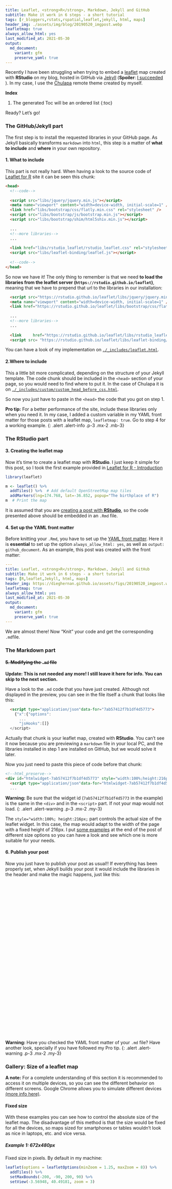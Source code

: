 ```yaml
---
title: Leaflet, <strong>R</strong>, Markdown, Jekyll and GitHub
subtitle: Make it work in 6 steps - a short tutorial
tags: [r_bloggers,rstats,rspatial,leaflet,jekyll, html, maps]
header_img: ./assets/img/blog/20190520_imgpost.webp
leafletmap: true
always_allow_html: yes
last_modified_at: 2021-05-30
output: 
  md_document:
    variant: gfm
    preserve_yaml: true
---
```


Recently I have been struggling when trying to embed a
[leaflet](https://rstudio.github.io/leaflet) map created with
**RStudio** on my blog, hosted in GitHub via
[Jekyll](https://jekyllrb.com) (**Spoiler**: [I succeeded
<i class="fa fa-thumbs-up"></i>](https://dieghernan.github.io/201905_Where-in-the-world/)).
In my case, I use the [<span
class="chulapa">Chulapa</span>](https://dieghernan.github.io/chulapa/)
remote theme created by myself.

**Index**

1. The generated Toc will be an ordered list
{:toc}

Ready? Let’s go!

### The GitHub/Jekyll part

The first step is to install the requested libraries in your GitHub
page. As Jekyll basically transforms `markdown` into `html`, this step
is a matter of **what to include** and **where** in your own repository.

#### 1. What to include

This part is not really hard. When having a look to the source code of
[Leaflet for R](https://rstudio.github.io/leaflet/) site it can be seen
this chunk:

``` html
<head>
  <!--code-->
  
  <script src="libs/jquery/jquery.min.js"></script>
  <meta name="viewport" content="width=device-width, initial-scale=1" />
  <link href="libs/bootstrap/css/flatly.min.css" rel="stylesheet" />
  <script src="libs/bootstrap/js/bootstrap.min.js"></script>
  <script src="libs/bootstrap/shim/html5shiv.min.js"></script>
  
  ...
  <!--more libraries-->
  ...
  
  <link href="libs/rstudio_leaflet/rstudio_leaflet.css" rel="stylesheet" />
  <script src="libs/leaflet-binding/leaflet.js"></script>
  
  <!--code-->
</head>
```

So now we have it! The only thing to remember is that we need **to load
the libraries from the leaflet server
(`https://rstudio.github.io/leaflet`)**, meaning that we have to prepend
that url to the libraries in our installation:

``` html
  <script src="https://rstudio.github.io/leaflet/libs/jquery/jquery.min.js"></script>
  <meta name="viewport" content="width=device-width, initial-scale=1" />
  <link href="https://rstudio.github.io/leaflet/libs/bootstrap/css/flatly.min.css" rel="stylesheet" />
  
  ...
  <!--more libraries-->
  ...
  
  <link     href="https://rstudio.github.io/leaflet/libs/rstudio_leaflet/rstudio_leaflet.css" rel="stylesheet" />
  <script src= "https://rstudio.github.io/leaflet/libs/leaflet-binding/leaflet.js"></script>
```

You can have a look of my implementation on
[`./_includes/leaflet.html`](https://github.com/dieghernan/dieghernan.github.io/blob/master/_includes/leaflet.html).

#### 2.Where to include

This a little bit more complicated, depending on the structure of your
Jekyll template. The code chunk should be included in the `<head>`
section of your page, so you would need to find where to put it. In the
case of <span class="chulapa">Chulapa</span> it is on
[`./_includes/custom/custom_head_before_css.html`](https://github.com/dieghernan/dieghernan.github.io/blob/master/_includes/custom/custom_head_before_css.html).

So now you just have to paste in the `<head>` the code that you got on
step 1.

<i class="fa fa-star"></i> **Pro tip:** For a better performance of the
site, include these libraries only when you need it. In my case, I added
a custom variable in my YAML front matter for those posts with a leaflet
map, `leafletmap: true`. Go to step 4 for a working example. 
{: .alert .alert-info .p-3 .mx-2 .mb-3}

### The RStudio part

#### 3. Creating the leaflet map

Now it’s time to create a leaflet map with **RStudio**. I just keep it
simple for this post, so I took the first example provided in [Leaflet
for R - Introduction](https://rstudio.github.io/leaflet/)

``` r
library(leaflet)

m <- leaflet() %>%
  addTiles() %>%  # Add default OpenStreetMap map tiles
  addMarkers(lng=174.768, lat=-36.852, popup="The birthplace of R")
m  # Print the map
```

It is assumed that you are [creating a post with
**RStudio**](https://rmarkdown.rstudio.com/authoring_quick_tour.html#rendering_output),
so the code presented above should be embedded in an `.Rmd` file.

#### 4. Set up the YAML front matter <a name="step4"></a>

Before knitting your `.Rmd`, you have to set up the [YAML front
matter](https://bookdown.org/yihui/rmarkdown/markdown-document.html).
Here it is **essential** to set up the option `always_allow_html: yes`,
as well as `output: github_document`. As an example, this post was
created with the front matter:

``` yaml
---
title: Leaflet, <strong>R</strong>, Markdown, Jekyll and GitHub
subtitle: Make it work in 6 steps - a short tutorial
tags: [R,leaflet,Jekyll, html, maps]
header_img: https://dieghernan.github.io/assets/figs/20190520_imgpost.webp
leafletmap: true
always_allow_html: yes
last_modified_at: 2021-05-30
output: 
  md_document:
    variant: gfm
    preserve_yaml: true
---
```

We are almost there! Now “Knit” your code and get the corresponding
`.md`file.

### The Markdown part

#### ~~5. Modifying the `.md` file~~

**Update: This is not needed any more! I still leave it here for info.
You can skip to the next section.**

Have a look to the `.md` code that you have just created. Although not
displayed in the preview, you can see in the file itself a chunk that
looks like this:

``` html
  <script type="application/json"data-for="7ab57412f7b1df4d5773">
    {"x":{"options":
      ...
      "jsHooks":[]}
  </script>
```

Actually that chunk is your leaflet map, created with **RStudio**. You
can’t see it now because you are previewing a `markdown` file in your
local PC, and the libraries installed in step 1 are installed on GitHub,
but we would solve it later.

Now you just need to paste this piece of code before that chunk:

``` html
<!--html_preserve-->
<div id="htmlwidget-7ab57412f7b1df4d5773" style="width:100%;height:216px;" class="leaflet html-widget"></div>
  <script type="application/json"data-for="htmlwidget-7ab57412f7b1df4d5773">
  ...
```

<i class="fa fa-exclamation-triangle"></i> **Warning:** Be sure that the
widget id (`7ab57412f7b1df4d5773` in the example) is the same in the
`<div>` and in the `<script>` part. If not your map would not load. 
{: .alert .alert-warning .p-3 .mx-2 .my-3}

The `style="width:100%; height:216px;` part controls the actual size of
the leaflet widget. In this case, the map would adapt to the width of
the page with a fixed height of 216px. I put [some examples](#extra) at
the end of the post of different size options so you can have a look and
see which one is more suitable for your needs.

#### 6. Publish your post

Now you just have to publish your post as usual!! If everything has been
properly set, when Jekyll builds your post it would include the
libraries in the header and make the magic happens, just like this:

<div id="htmlwidget-60e5339b540855d29db4" style="width:672px;height:480px;" class="leaflet html-widget"></div>
<script type="application/json" data-for="htmlwidget-60e5339b540855d29db4">{"x":{"options":{"crs":{"crsClass":"L.CRS.EPSG3857","code":null,"proj4def":null,"projectedBounds":null,"options":{}}},"calls":[{"method":"addTiles","args":["//{s}.tile.openstreetmap.org/{z}/{x}/{y}.png",null,null,{"minZoom":0,"maxZoom":18,"tileSize":256,"subdomains":"abc","errorTileUrl":"","tms":false,"noWrap":false,"zoomOffset":0,"zoomReverse":false,"opacity":1,"zIndex":1,"detectRetina":false,"attribution":"&copy; <a href=\"http://openstreetmap.org\">OpenStreetMap<\/a> contributors, <a href=\"http://creativecommons.org/licenses/by-sa/2.0/\">CC-BY-SA<\/a>"}]},{"method":"addMarkers","args":[-36.852,174.768,null,null,null,{"interactive":true,"draggable":false,"keyboard":true,"title":"","alt":"","zIndexOffset":0,"opacity":1,"riseOnHover":false,"riseOffset":250},"The birthplace of R",null,null,null,null,{"interactive":false,"permanent":false,"direction":"auto","opacity":1,"offset":[0,0],"textsize":"10px","textOnly":false,"className":"","sticky":true},null]}],"limits":{"lat":[-36.852,-36.852],"lng":[174.768,174.768]}},"evals":[],"jsHooks":[]}</script>

<i class="fa fa-exclamation-triangle"></i> **Warning:** Have you checked
the YAML front matter of your `.md` file? Have another look, specially
if you have followed my Pro tip. 
{: .alert .alert-warning .p-3 .mx-2 .my-3}

### Gallery: Size of a leaflet map <a name="extra"></a>

**A note:** For a complete understanding of this section it is
recommended to access it on multiple devices, so you can see the
different behavior on different screens. Google Chrome allows you to
simulate different devices [(more info
here)](https://developers.google.com/web/tools/chrome-devtools/device-mode/).

#### Fixed size

With these examples you can see how to control the absolute size of the
leaflet map. The disadvantage of this method is that the size would be
fixed for all the devices, so maps sized for smartphones or tables
wouldn’t look as nice in laptops, etc. and vice versa.

##### Example 1: 672x480px

Fixed size in pixels. By default in my machine:

``` r
leaflet(options = leafletOptions(minZoom = 1.25, maxZoom = 8)) %>%
  addTiles() %>%
  setMaxBounds(-200, -90, 200, 90) %>%
  setView(-3.56948, 40.49181, zoom = 3)
```

<div id="htmlwidget-0e60ff221279290607a4" style="width:672px;height:480px;" class="leaflet html-widget"></div>
<script type="application/json" data-for="htmlwidget-0e60ff221279290607a4">{"x":{"options":{"minZoom":1.25,"maxZoom":8,"crs":{"crsClass":"L.CRS.EPSG3857","code":null,"proj4def":null,"projectedBounds":null,"options":{}}},"calls":[{"method":"addTiles","args":["//{s}.tile.openstreetmap.org/{z}/{x}/{y}.png",null,null,{"minZoom":0,"maxZoom":18,"tileSize":256,"subdomains":"abc","errorTileUrl":"","tms":false,"noWrap":false,"zoomOffset":0,"zoomReverse":false,"opacity":1,"zIndex":1,"detectRetina":false,"attribution":"&copy; <a href=\"http://openstreetmap.org\">OpenStreetMap<\/a> contributors, <a href=\"http://creativecommons.org/licenses/by-sa/2.0/\">CC-BY-SA<\/a>"}]},{"method":"setMaxBounds","args":[-90,-200,90,200]}],"setView":[[40.49181,-3.56948],3,[]]},"evals":[],"jsHooks":[]}</script>

##### Example 2: 200x300px

Let’s go narrow and long with `html "width:200px;height:300px;"`:

``` r
leaflet(
  options = leafletOptions(minZoom = 1.25, maxZoom = 8),
  width = "200px", height = "300px"
) %>%
  addTiles() %>%
  setMaxBounds(-200, -90, 200, 90) %>%
  setView(-3.56948, 40.49181, zoom = 3)
```

<div id="htmlwidget-fb456eae6cf883f81850" style="width:200px;height:300px;" class="leaflet html-widget"></div>
<script type="application/json" data-for="htmlwidget-fb456eae6cf883f81850">{"x":{"options":{"minZoom":1.25,"maxZoom":8,"crs":{"crsClass":"L.CRS.EPSG3857","code":null,"proj4def":null,"projectedBounds":null,"options":{}}},"calls":[{"method":"addTiles","args":["//{s}.tile.openstreetmap.org/{z}/{x}/{y}.png",null,null,{"minZoom":0,"maxZoom":18,"tileSize":256,"subdomains":"abc","errorTileUrl":"","tms":false,"noWrap":false,"zoomOffset":0,"zoomReverse":false,"opacity":1,"zIndex":1,"detectRetina":false,"attribution":"&copy; <a href=\"http://openstreetmap.org\">OpenStreetMap<\/a> contributors, <a href=\"http://creativecommons.org/licenses/by-sa/2.0/\">CC-BY-SA<\/a>"}]},{"method":"setMaxBounds","args":[-90,-200,90,200]}],"setView":[[40.49181,-3.56948],3,[]]},"evals":[],"jsHooks":[]}</script>

#### Responsive size

**Recommended option.** These maps would adapt to the width of your
screen, no matter what device you are using.

##### Example 3: 100% width

``` r
leaflet(
  options = leafletOptions(minZoom = 1.25, maxZoom = 8),
  width = "100%"
) %>%
  addTiles() %>%
  setMaxBounds(-200, -90, 200, 90) %>%
  setView(-3.56948, 40.49181, zoom = 3)
```

<div id="htmlwidget-d72518ef7cb92abb839a" style="width:100%;height:480px;" class="leaflet html-widget"></div>
<script type="application/json" data-for="htmlwidget-d72518ef7cb92abb839a">{"x":{"options":{"minZoom":1.25,"maxZoom":8,"crs":{"crsClass":"L.CRS.EPSG3857","code":null,"proj4def":null,"projectedBounds":null,"options":{}}},"calls":[{"method":"addTiles","args":["//{s}.tile.openstreetmap.org/{z}/{x}/{y}.png",null,null,{"minZoom":0,"maxZoom":18,"tileSize":256,"subdomains":"abc","errorTileUrl":"","tms":false,"noWrap":false,"zoomOffset":0,"zoomReverse":false,"opacity":1,"zIndex":1,"detectRetina":false,"attribution":"&copy; <a href=\"http://openstreetmap.org\">OpenStreetMap<\/a> contributors, <a href=\"http://creativecommons.org/licenses/by-sa/2.0/\">CC-BY-SA<\/a>"}]},{"method":"setMaxBounds","args":[-90,-200,90,200]}],"setView":[[40.49181,-3.56948],3,[]]},"evals":[],"jsHooks":[]}</script>
